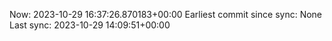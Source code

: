 Now: 2023-10-29 16:37:26.870183+00:00 Earliest commit since sync: None Last sync: 2023-10-29 14:09:51+00:00
